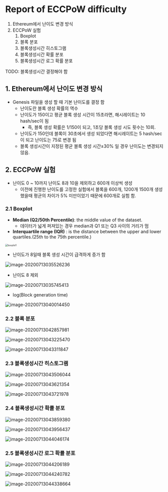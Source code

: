 # Report of ECCPoW difficulty

1. Ethereum에서 난이도 변경 방식
2. ECCPoW 실험
   1. Boxplot
   2. 블록 분포
   3. 블록생성시간 히스토그램
   4. 블록생성시간 확률 분포
   5. 블록생성시간 로그 확률 분포

TODO: 블록생성시간 결정해야 함

## 1. Ethereum에서 난이도 변경 방식

- Genesis 파일을 생성 할 때 기본 난이도를 결정 함
  - 난이도란 블록 생성 확률의 역수
  - 난이도가 150이고 평균 블록 생성 시간이 15초라면, 해시레이트는 10 hash/sec이 됨
    - 즉, 블록 생성 확률은 1/150이 되고, 1초당 블록 생성 시도 횟수는 10회.
  - 난이도가 150인데 블록이 30초에서 생성 되었다면 해시레이트는 5 hash/sec이 되고 난이도는 75로 변경 됨
  - 블록 생성시간이 지정된 평균 블록 생성 시간$\pm$30% 일 경우 난이도는 변경되지 않음.

## 2. ECCPoW 실험

- 난이도 0 ~ 10까지 난이도 8과 10을 제외하고 600개 이상씩 생성
  - 이전에 진행한 난이도를 고정한 실험에서 블록을 600개, 1200개 1500개 생성 했을때 평균의 차이가 5% 미만이었기 때문에 600개로 실험 함.

### 2.1 Boxplot

- **Median (Q2/50th Percentile)**: the middle value of the dataset.
  - 데이터가 넓게 퍼져있는 경우 median과 Q1 또는 Q3 사이의 거리가 멈
- **Interquartile range (IQR)** : is the distance between the upper and lower quartiles.(25th to the 75th percentile.)

<p aligh="center"><img src="https://t1.daumcdn.net/cfile/tistory/996456345C34A7D830" alt="boxplot1" style="zoom:50%;" /></p> 

- 난이도가 8일때 블록 생성 시간이 급격하게 증가 함

![image-20200713035526236](/home/hskim/.config/Typora/typora-user-images/image-20200713035526236.png)

- 난이도 8 제외

![image-20200713035745413](/home/hskim/.config/Typora/typora-user-images/image-20200713035745413.png)

- log(Block generation time)

![image-20200713040014450](/home/hskim/.config/Typora/typora-user-images/image-20200713040014450.png)

### 2.2 블록 분포

![image-20200713042857981](/home/hskim/.config/Typora/typora-user-images/image-20200713042857981.png)

![image-20200713043225470](/home/hskim/.config/Typora/typora-user-images/image-20200713043225470.png)

![image-20200713043311847](/home/hskim/.config/Typora/typora-user-images/image-20200713043311847.png)

### 2.3 블록생성시간 히스토그램

![image-20200713043506044](/home/hskim/.config/Typora/typora-user-images/image-20200713043506044.png)

![image-20200713043621354](/home/hskim/.config/Typora/typora-user-images/image-20200713043621354.png)

![image-20200713043721978](/home/hskim/.config/Typora/typora-user-images/image-20200713043721978.png)

### 2.4 블록생성시간 확률 분포

![image-20200713043859380](/home/hskim/.config/Typora/typora-user-images/image-20200713043859380.png)

![image-20200713043956437](/home/hskim/.config/Typora/typora-user-images/image-20200713043956437.png)

![image-20200713044046174](/home/hskim/.config/Typora/typora-user-images/image-20200713044046174.png)

### 2.5 블록생성시간 로그 확률 분포

![image-20200713044206189](/home/hskim/.config/Typora/typora-user-images/image-20200713044206189.png)

![image-20200713044240782](/home/hskim/.config/Typora/typora-user-images/image-20200713044240782.png)

![image-20200713044338664](/home/hskim/.config/Typora/typora-user-images/image-20200713044338664.png)